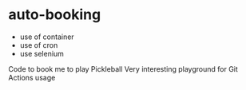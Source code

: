 # auto-booking
- use of container
- use of cron
- use selenium

Code to book me to play Pickleball
Very interesting playground for Git Actions usage
